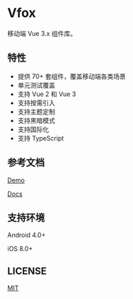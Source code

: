 # Vfox

移动端 Vue 3.x 组件库。

## 特性

- 提供 70+ 套组件，覆盖移动端各类场景
- 单元测试覆盖
- 支持 Vue 2 和 Vue 3
- 支持按需引入
- 支持主题定制
- 支持黑暗模式
- 支持国际化
- 支持 TypeScript

## 参考文档

[Demo](https://godxiaoji.github.io/vfox/demo/)

[Docs](https://godxiaoji.github.io/vfox/)

## 支持环境

Android 4.0+

iOS 8.0+

## LICENSE

[MIT](https://github.com/godxiaoji/vfox/blob/master/LICENSE)
